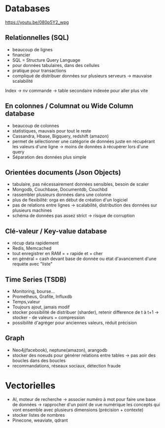 
# Databases

<https://youtu.be/080p5Y2_wpg>

## Relationnelles (SQL)

* beaucoup de lignes
* financier
* SQL = Structure Query Language
* pour données tabulaires, dans des cellules
* pratique pour transactions
* compliqué de distribuer données sur plusieurs serveurs -> mauvaise scalabilité

Index
-> nv commande -> table secondaire indexée pour aller plus vite

## En colonnes / Columnat ou Wide Column database

* beaucoup de colonnes
* statistiques, mauvais pour tout le reste
* Cassandra, Hbase, Bigquery, redshift (amazon)
* permet de sélectionner une catégorie de données juste en récupérant les valeurs d'une ligne
-> moins de données à récupérer lors d'une query
* Séparation des données plus simple

## Orientées documents (Json Objects)

* tabulaire, pas nécessairement données sensibles, besoin de scaler
* Mongodb, Couchbase, Documentdb, Couchbd
* rassembler plusieurs données dans une colonne
* plus de flexibilité: orga en début de création d'un logiciel
* pas de relations entre lignes -> scalabilité, distribution des données sur plusieurs machines
* schéma de données pas assez strict -> risque de corruption

## Clé-valeur / Key-value database

* récup data rapidement
* Redis, Memcached
* tout enregistrer en RAM = + rapide et + cher
* en général = cash devant base de donnée ou état d'avancement d'une requète avec "liste"

## Time Series (TSDB)

* Monitoring, bourse...
* Prometheus, Grafite, Influxdb
* Temps,valeur
* Toujours ajout, jamais modif
* stocker possibilité de distribuer (sharder), retenir difference de t à t+1 -> stocker - de valeurs = compression
* possibilité d'agréger pour anciennes valeurs, réduit précision

## Graph

* Neo4j(facebook), neptune(amazon), arangodb
* stocker des noeuds pour générer relations entre tables
-> pas aoir des boucles dans des boucles
* recommandations, réseaux sociaux, détection fraude

# Vectorielles

* AI, moteur de recherche 
-> associer numéro à mot pour faire une base de données 
-> rapprocher d'un point de vue numérique les concepts qui vont ensemble avec plusieurs dimensions (précision + contexte)
* stocker listes de nombres
* Pinecone, weaviate, qdrant
